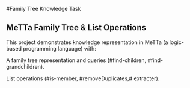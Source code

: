 #Family Tree Knowledge Task

## MeTTa Family Tree & List Operations
This project demonstrates knowledge representation in MeTTa (a logic-based programming language) with:

A family tree representation and queries (#find-children, #find-grandchildren).

List operations (#is-member, #removeDuplicates,# extracter).


